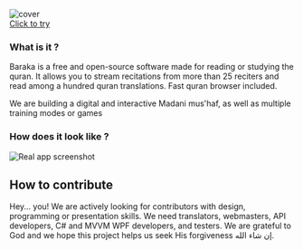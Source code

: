 ![cover](https://i.imgur.com/STFrRcM.jpg)<br>
[Click to try](https://github.com/Jomtek/Baraka/releases/tag/test)

### What is it ?
Baraka is a free and open-source software made for reading or studying the quran. It allows you to stream recitations from more than 25 reciters and read among a hundred quran translations. Fast quran browser included.

We are building a digital and interactive Madani mus'haf, as well as multiple training modes or games

### How does it look like ?
![Real app screenshot](https://i.imgur.com/QF84R4l.png)

## How to contribute
Hey... you! We are actively looking for contributors with design, programming or presentation skills. We need translators, webmasters, API developers, C# and MVVM WPF developers, and testers.
We are grateful to God and we hope this project helps us seek His forgiveness إن شاء الله.
